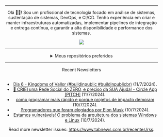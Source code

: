 <div align="center">
<hr>
<p>Olá 👋🏾! Sou um profissional de tecnologia focado em análise de sistemas, sustentação de sistemas, DevOps, e CI/CD. Tenho experiência em criar e manter infraestruturas automatizadas, implementar pipelines de integração e entrega contínua, e garantir a alta disponibilidade e performance dos sistemas.</p>
  <img src="https://media.giphy.com/media/yAGIvCiwPJn5C/giphy.gif">
<hr>
  <details>
  <summary>Meus repositórios preferidos</summary>
  <br />
  Alguns dos meus melhores repositórios:
  <br />
<br />
  <ul><li><a href=https://github.com/KubeNerd/aluratube target="_blank" rel="noopener noreferrer">KubeNerd/aluratube</a> (<b>0</b> ✨ and <b>0</b> 🍴): Aluratube - Desenvolvido durante a imersão React da Alura no final de 2022</li><li><a href=https://github.com/KubeNerd/nlw-ia target="_blank" rel="noopener noreferrer">KubeNerd/nlw-ia</a> (<b>0</b> ✨ and <b>0</b> 🍴): Projeto desenvolvido durante a NLW IA - Usando a API da OPENAI</li>
<li>More coming soon :).</li>
</ul>
  </details>
  <hr/>
    <summary>Recent Newsletters</summary>
  <br />
  <ul>
    <li><a href=https://www.tabnews.com.br/joaosilvadev/dia-6-kingdoms-of-vallor-hashtagbuildinpublic-hashtagbuildinpublicbr target="_blank" rel="noopener noreferrer">Dia 6 - Kingdoms of Vallor (#buildinpublic #buildinpublicbr)</a> (11/7/2024).</li><li><a href=https://www.tabnews.com.br/tiagosavioli/criei-um-rede-social-do-zero-e-preciso-da-sua-ajuda-circle-app-pitch target="_blank" rel="noopener noreferrer">🔴 CRIEI uma Rede Social do ZERO, e preciso da SUA Ajuda! - Circle App [PITCH]</a> (11/7/2024).</li><li><a href=https://www.tabnews.com.br/sed/como-programar-mais-rapido-e-porque-projetos-de-impacto-demoram target="_blank" rel="noopener noreferrer">como programar mais rápido e porque projetos de impacto demoram</a> (10/7/2024).</li><li><a href=https://www.tabnews.com.br/gorpo85/programadores-que-foram-elogiados-por-elon-musk target="_blank" rel="noopener noreferrer">Programadores que foram elogiados por Elon Musk</a> (10/7/2024).</li><li><a href=https://www.tabnews.com.br/MigMoroni/estamos-vulneraveis-o-problema-da-arquitetura-dos-sistemas-windows-e-linux target="_blank" rel="noopener noreferrer">Estamos vulneráveis! O problema da arquitetura dos sistemas Windows e Linux</a> (10/7/2024).</li>
  </ul>
<p>Read more newsletter issues: <a href="https://www.tabnews.com.br/recentes/rss">https://www.tabnews.com.br/recentes/rss</a>.</p>
  </details>
